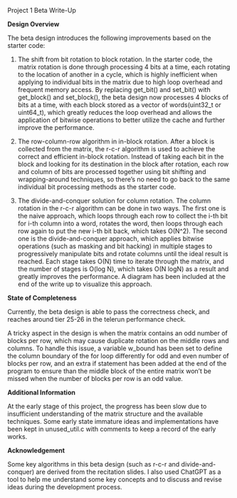 Project 1 Beta Write-Up

**Design Overview**

The beta design introduces the following improvements based on the starter code:

1. The shift from bit rotation to block rotation. In the starter code, the matrix rotation is done through processing 4 bits at a time, each rotating to the location of another in a cycle, which is highly inefficient when applying to individual bits in the matrix due to high loop overhead and frequent memory access. By replacing get\_bit() and set\_bit() with get\_block() and set\_block(), the beta design now processes 4 blocks of bits at a time, with each block stored as a vector of words(uint32\_t or uint64\_t), which greatly reduces the loop overhead and allows the application of bitwise operations to better utilize the cache and further improve the performance.

2. The row-column-row algorithm in in-block rotation. After a block is collected from the matrix, the r-c-r algorithm is used to achieve the correct and efficient in-block rotation. Instead of taking each bit in the block and looking for its destination in the block after rotation, each row and column of bits are processed together using bit shifting and wrapping-around techniques, so there’s no need to go back to the same individual bit processing methods as the starter code.

3. The divide-and-conquer solution for column rotation. The column rotation in the r-c-r algorithm can be done in two ways. The first one is the naive approach, which loops through each row to collect the i-th bit for i-th column into a word, rotates the word, then loops through each row again to put the new i-th bit back, which takes O(N^2). The second one is the divide-and-conquer approach, which applies bitwise operations (such as masking and bit hacking) in multiple stages to progressively manipulate bits and rotate columns until the ideal result is reached. Each stage takes O(N) time to iterate through the matrix, and the number of stages is O(log N), which takes O(N logN) as a result and greatly improves the performance. A diagram has been included at the end of the write up to visualize this approach.

**State of Completeness**

Currently, the beta design is able to pass the correctness check, and reaches around tier 25-26 in the telerun performance check.

A tricky aspect in the design is when the matrix contains an odd number of blocks per row, which may cause duplicate rotation on the middle rows and columns. To handle this issue, a variable w\_bound has been set to define the column boundary of the for loop differently for odd and even number of blocks per row, and an extra if statement has been added at the end of the program to ensure than the middle block of the entire matrix won’t be missed when the number of blocks per row is an odd value.

**Additional Information**

At the early stage of this project, the progress has been slow due to insufficient understanding of the matrix structure and the available techniques. Some early state immature ideas and implementations have been kept in unused\_util.c with comments to keep a record of the early works. 

**Acknowledgement**

Some key algorithms in this beta design (such as r-c-r and divide-and-conquer) are derived from the recitation slides. I also used ChatGPT as a tool to help me understand some key concepts and to discuss and revise ideas during the development process.

